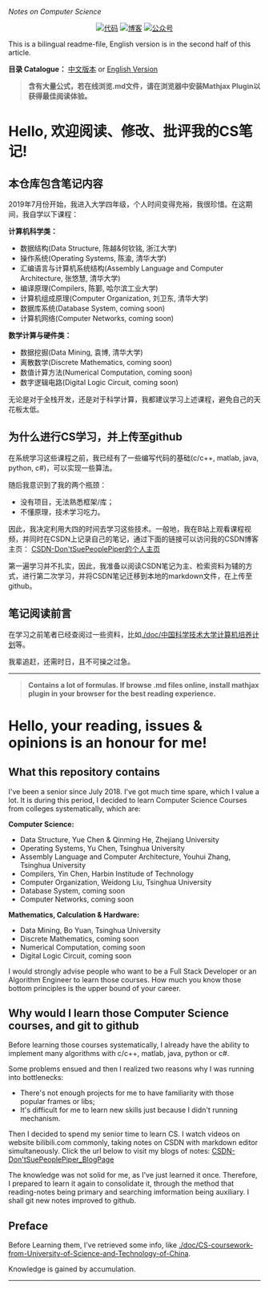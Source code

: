 *Notes on Computer Science*

<p align="center">
  <a href="./cLib/"><img src="https://img.shields.io/badge/代码-file-blue.svg" alt="代码"></a>
  <a href="https://blog.csdn.net/weixin_42815609"><img src="https://img.shields.io/badge/csdn-博客-red.svg" alt="博客"></a>
  <a href="./doc/matrix.md"><img src="https://img.shields.io/badge/Weixin-公众号-brightgreen.svg" alt="公众号"></a>
</p>

This is a bilingual readme-file, English version is in the second half of this article.

**目录 Catalogue：** 
[中文版本](#cVersion) or 
[English Version](#eVersion)

<span id="cVersion"></span>
> **含有大量公式，若在线浏览.md文件，请在浏览器中安装Mathjax Plugin以获得最佳阅读体验。**

# Hello, 欢迎阅读、修改、批评我的CS笔记!

## 本仓库包含笔记内容

2019年7月份开始，我进入大学四年级，个人时间变得充裕，我很珍惜。在这期间，我自学以下课程：

**计算机科学类：**
- 数据结构(Data Structure, 陈越&何钦铭, 浙江大学)
- 操作系统(Operating Systems, 陈渝, 清华大学)
- 汇编语言与计算机系统结构(Assembly Language and Computer Architecture, 张悠慧, 清华大学)
- 编译原理(Compilers, 陈鄞, 哈尔滨工业大学)
- 计算机组成原理(Computer Organization, 刘卫东, 清华大学)
- 数据库系统(Database System, coming soon)
- 计算机网络(Computer Networks, coming soon)

**数学计算与硬件类：**
- 数据挖掘(Data Mining, 袁博, 清华大学)
- 离散数学(Discrete Mathematics, coming soon)
- 数值计算方法(Numerical Computation, coming soon)
- 数字逻辑电路(Digital Logic Circuit, coming soon)

无论是对于全栈开发，还是对于科学计算，我都建议学习上述课程，避免自己的天花板太低。

## 为什么进行CS学习，并上传至github

在系统学习这些课程之前，我已经有了一些编写代码的基础(c/c++, matlab, java, python, c#)，可以实现一些算法。

随后我意识到了我的两个瓶颈：
- 没有项目，无法熟悉框架/库；
- 不懂原理，技术学习吃力。

因此，我决定利用大四的时间去学习这些技术。一般地，我在B站上观看课程视频，并同时在CSDN上记录自己的笔记，通过下面的链接可以访问我的CSDN博客主页：
[CSDN-Don'tSuePeoplePiper的个人主页](https://blog.csdn.net/weixin_42815609)

第一遍学习并不扎实，因此，我准备以阅读CSDN笔记为主、检索资料为辅的方式，进行第二次学习，并将CSDN笔记迁移到本地的markdown文件，在上传至github。

## 笔记阅读前言

在学习之前笔者已经查阅过一些资料，比如[./doc/中国科学技术大学计算机培养计划](./doc/计算机科学与技术专业-培养方案-中国科学技术大学.doc)等。

我辈追赶，还需时日，且不可操之过急。

****

<span id="eVersion"></span>
> **Contains a lot of formulas. If browse .md files online, install mathjax plugin in your browser for the best reading experience.**

# Hello, your reading,  issues & opinions is an honour for me!

## What this repository contains

I've been a senior since July 2018. I've got much time spare, which I value a lot. It is during this period, I decided to learn Computer Science Courses from colleges systematically, which are:

**Computer Science:**
- Data Structure, Yue Chen & Qinming He, Zhejiang University
- Operating Systems, Yu Chen, Tsinghua University
- Assembly Language and Computer Architecture, Youhui Zhang, Tsinghua University
- Compilers, Yin Chen, Harbin Institude of Technology
- Computer Organization, Weidong Liu, Tsinghua University
- Database System, coming soon
- Computer Networks, coming soon

**Mathematics, Calculation & Hardware:**
- Data Mining, Bo Yuan, Tsinghua University
- Discrete Mathematics, coming soon
- Numerical Computation, coming soon
- Digital Logic Circuit, coming soon

I would strongly advise people who want to be a Full Stack Developer or an Algorithm Engineer to learn those courses. How much you know those bottom principles is the upper bound of your career.

## Why would I learn those Computer Science courses, and git to github

Before learning those courses systematically, I already have the ability to implement many algorithms with c/c++, matlab, java, python or c#.

Some problems ensued and then I realized two reasons why I was running into bottlenecks:
- There's not enough projects for me to have familiarity with those popular frames or libs;
- It's difficult for me to learn new skills just because I didn't running mechanism.

Then I decided to spend my senior time to learn CS. I watch videos on website bilibili.com commonly, taking notes on CSDN with markdown editor simultaneously. Click the url below to visit my blogs of notes:
[CSDN-Don'tSuePeoplePiper_BlogPage](https://blog.csdn.net/weixin_42815609)

The knowledge was not solid for me, as I've just learned it once. Therefore, I prepared to learn it again to consolidate it, through the method that reading-notes being primary and searching imformation being auxiliary. I shall git new notes improved to github.

## Preface

Before Learning them, I've retrieved some info, like [./doc/CS-coursework-from-University-of-Science-and-Technology-of-China](./doc/计算机科学与技术专业-培养方案-中国科学技术大学.doc).

Knowledge is gained by accumulation.

****
